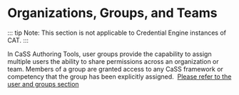 # Organizations, Groups, and Teams

::: tip
Note: This section is not applicable to Credential Engine instances of
CAT.
:::

In CaSS Authoring Tools, user groups provide the capability to assign
multiple users the ability to share permissions across an organization
or team. Members of a group are granted access to any CaSS framework or
competency that the group has been explicitly assigned.  [Please refer to the user and groups section](/users-and-groups/)